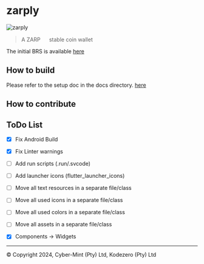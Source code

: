 # zarply
![zarply](images/banner.png)

> A ZARP <img src="./images/zarp.jpeg" width="15"> stable coin wallet

The initial BRS is available [here](docs/brs.md)

## How to build

Please refer to the setup doc in the docs directory. [here](docs/setup.md)

## How to contribute


## ToDo List
- [x] Fix Android Build
- [x] Fix Linter warnings
- [ ] Add run scripts (.run/.svcode)
- [ ] Add launcher icons (flutter_launcher_icons)
- [ ] Move all text resources in a separate file/class
- [ ] Move all used icons in a separate file/class
- [ ] Move all used colors in a separate file/class
- [ ] Move all assets in a separate file/class
- [x] Components -> Widgets


---
&copy; Copyright 2024, Cyber-Mint (Pty) Ltd, Kodezero (Pty) Ltd
